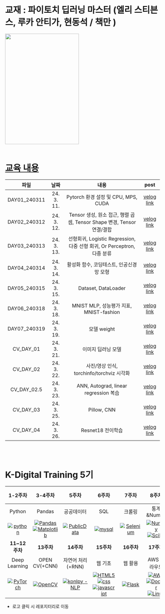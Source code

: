 # 교재 : 파이토치 딥러닝 마스터 (엘리 스티븐스, 루카 안티가, 현동석 / 책만 )
<img src="https://github.com/juugii-ho/KDT_11-13W_Deep-Learning-OpenCV/blob/master/R1280x0.jpeg?raw=true" width="240" height="360"/> 

<br>
<br>

# [교육 내용](https://velog.io/@bbalgang/series/기록-딥러닝)

 | **파일** | **날짜** | **내용** | **post**|
 |:-----:|:-----:|:-----:|:------:|
 | DAY01_240311 | 24. 3. 11. | Pytorch 환경 설정 및 CPU, MPS, CUDA | [velog link]( https://velog.io/@bbalgang/311-딥러닝-1일차 ) |
 | DAY02_240312 | 24. 3. 12. | Tensor 생성, 원소 접근, 행렬 곱셈, Tensor Shape 변경, Tensor 연결/결합 | [velog link]( https://velog.io/@bbalgang/312-딥러닝-2일차 ) |
 | DAY03_240313 | 24. 3. 13. | 선형회귀, Logistic Regression, 다중 선형 회귀, Or Perceptron, 다중 분류 | [velog link]( https://velog.io/@bbalgang/313-딥러닝-3일차 ) |
 | DAY04_240314 | 24. 3. 14. | 활성화 함수, 코딩테스트, 인공신경망 모형 | [velog link]( https://velog.io/@bbalgang/314-머신러닝-4일차 ) |
 | DAY05_240315 | 24. 3. 15. | Dataset, DataLoader | [velog link]( https://velog.io/@bbalgang/315-딥러닝-5일차 ) |
 | DAY06_240318 | 24. 3. 18. | MNIST MLP, 성능평가 지표, MNIST-fashion | [velog link]( https://velog.io/@bbalgang/34-머신러닝-6일차-7dqodwpc ) |
 | DAY07_240319 | 24. 3. 19. | 모델 weight | [velog link]( https://velog.io/@bbalgang/319-딥러닝-7일차 ) |
 | CV_DAY_01 | 24. 3. 21. | 이미지 딥러닝 모델 | [velog link]( https://velog.io/@bbalgang/321-OPENCV-1일차 ) |
 | CV_DAY_02 | 24. 3. 22. | 사진/영상 인식, torchinfo/torchviz 시각화 | [velog link]( https://velog.io/@bbalgang/322-OPENCV-2일차 ) |
 | CV_DAY_02.5 | 24. 3. 23. | ANN, Autograd, linear regression 복습 | [velog link]( https://velog.io/@bbalgang/323-딥러닝-보충수업-hujv9irk ) |
 | CV_DAY_03 | 24. 3. 25. | Pillow, CNN | [velog link]( https://github.com/juugii-ho/KDT_11-13W_Deep-Learning-OpenCV/new/master?filename=README.md ) |
 | CV_DAY_04 | 24. 3. 26. | Resnet18 전이학습 | [velog link]( https://velog.io/@bbalgang/326-OPENCV-4일차 ) |



<br>
<br>

# K-Digital Training 5기


|     1-2주차       |     3-4주차       |        5주차        |     6주차       |     7주차       |         8주차           |             9-10주차                |
|:----------------:|:----------------:|:-------------------:|:----------------:|:----------------:|:------------------------:|:-----------------------------------:|
| Python         | Pandas         | 공공데이터        | SQL            | 크롤링         | 통계&Numpy         | Machine Learning              |
| [![python](https://img.shields.io/badge/Python-3776AB?style=for-the-badge&logo=python&logoColor=white)](https://github.com/juugii-ho/Python) | [![Pandas](https://img.shields.io/badge/pandas-%23150458.svg?style=for-the-badge&logo=pandas&logoColor=white)](https://github.com/juugii-ho/EXAM_PANDAS_MATPLOT) <br> [![Matplotlib](https://img.shields.io/badge/Matplotlib-%23ffffff.svg?style=for-the-badge&logo=Matplotlib&logoColor=black)](https://github.com/juugii-ho/EXAM_PANDAS_MATPLOT)| [![PublicData](https://img.shields.io/badge/PublicData-2ea44f)](https://github.com/juugii-ho/EXAM_PublicData) | [![mysql](https://img.shields.io/badge/MySQL-00000F?style=for-the-badge&logo=mysql&logoColor=white)](https://github.com/juugii-ho/SQL-Scripts) | [![Selenium](https://img.shields.io/badge/-selenium-%43B02A?style=for-the-badge&logo=selenium&logoColor=white)](https://github.com/juugii-ho/Crawling) | [![NumPy](https://img.shields.io/badge/numpy-%23013243.svg?style=for-the-badge&logo=numpy&logoColor=white)](https://github.com/juugii-ho/Numpy) <br> [![SciPy](https://img.shields.io/badge/SciPy-%230C55A5.svg?style=for-the-badge&logo=scipy&logoColor=%white)](https://github.com/juugii-ho/Numpy) | [![scikit-learn](https://img.shields.io/badge/scikit--learn-%23F7931E.svg?style=for-the-badge&logo=scikit-learn&logoColor=white)](https://github.com/juugii-ho/Machine-learning) |
|     **11~12주차**     |     **13주차**    |  **14주차**    |**15주차**|  **16주차**      | **17주차**   | **18주차~**    |
| Deep Learning          | OPEN CV(+CNN)                       | 자연어 처리(+RNN)        | 웹 기초                                    | 웹 활용               | AWS 클라우드 | 기업 프로젝트  |
| [![PyTorch](https://img.shields.io/badge/PyTorch-%23EE4C2C.svg?style=for-the-badge&logo=PyTorch&logoColor=white)](https://github.com/juugii-ho/Deep-Learning) | [![OpenCV](https://img.shields.io/badge/opencv-%23white.svg?style=for-the-badge&logo=opencv&logoColor=white)](https://github.com/juugii-ho/Deep-Learning) |   [![konlpy - NLP](https://img.shields.io/static/v1?label=konlpy&message=NLP&color=2ea44f)](https://github.com/juugii-ho/NLP)| [![HTML5](https://img.shields.io/badge/html5-%23E34F26.svg?style=for-the-badge&logo=html5&logoColor=white)](https://github.com/juugii-ho/SERVICE_ML) <br> [![css](https://img.shields.io/badge/CSS-239120?&style=for-the-badge&logo=css3&logoColor=white)](https://github.com/juugii-ho/SERVICE_ML) <br> [![javascript](https://img.shields.io/badge/JavaScript-F7DF1E?style=for-the-badge&logo=JavaScript&logoColor=white)](https://github.com/juugii-ho/SERVICE_ML)| [![Flask](https://img.shields.io/badge/flask-%23000.svg?style=for-the-badge&logo=flask&logoColor=white)](https://github.com/juugii-ho/KDT_15-16W_SERVICE_ML-Flask)  <br> | [![AWS](https://img.shields.io/badge/AWS-%23FF9900.svg?style=for-the-badge&logo=amazon-aws&logoColor=white)](https://velog.io/@bbalgang/series/기록-AWS-클라우드)<br>[![Docker](https://img.shields.io/badge/docker-%230db7ed.svg?style=for-the-badge&logo=docker&logoColor=white)](https://velog.io/@bbalgang/series/기록-AWS-클라우드)<br>[![Linux](https://img.shields.io/badge/Linux-FCC624?style=for-the-badge&logo=linux&logoColor=black)](https://velog.io/@bbalgang/series/기록-AWS-클라우드)||
- 로고 클릭 시 레포지터리로 이동
